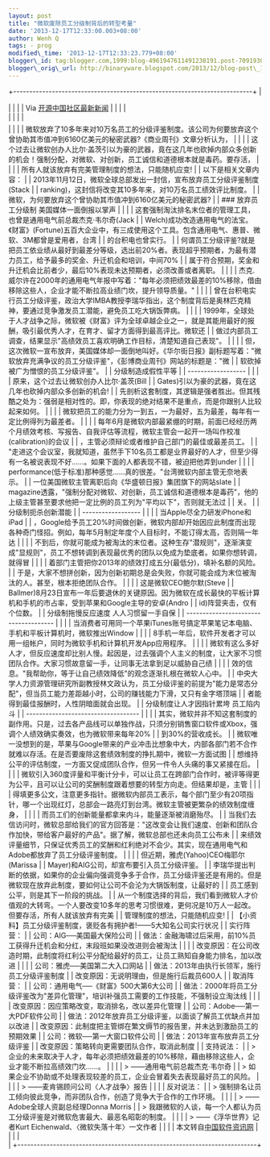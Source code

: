 ```yaml
--- 
layout: post 
title: "微软废除员工分级制背后的转型考量" 
date: '2013-12-17T12:33:00.003+08:00' 
author: Wenh Q
tags: - prog
modified\_time: '2013-12-17T12:33:23.779+08:00' 
blogger\_id: tag:blogger.com,1999:blog-4961947611491238191.post-7091930770914078925
blogger\_orig\_url: http://binaryware.blogspot.com/2013/12/blog-post\_1494.html
---
```

+--------------------------------------------------------------------------+
| <div>                                                                    |
|                                                                          |
| Via [开源中国社区最新新闻](http://www.oschina.net/?from=rss)             |
|                                                                          |
| </div>                                                                   |
|                                                                          |
| <div style="font-size: 14px; margin-top: 5px;">                          |
|                                                                          |
| 微软放弃了10多年来对10万名员工的分级评鉴制度。该公司为何要放弃这个曾协助其市值冲到6160亿美元的秘密武器?《商业周刊》文章分析认为， |
|                                                                          |
| 这个过去让微软创办人比尔·盖茨引以为豪的武器，竟在这几年也砍掉内部众多创新的机会！强制分配，对微软、对创新，员工诚信和道德根本就是毒药。要存活， |
|                                                                          |
| 所有人就该放弃有完美管理制度的想法，只能随机应变!
                       |
| 以下是相关文章内容：
                                                    |
| 2013年11月12日，微软全球总部发出一封信，宣布放弃员工分级评鉴制度(Stack   |
| ranking)，这封信将改变其10多年来，对10万名员工绩效评比制度。
            |
| 微软，为何要放弃这个曾协助其市值冲到6160亿美元的秘密武器?
               |
| ### 放弃员工分级制 美国媒体一面倒报以掌声                                |
|                                                                          |
| 这套强制淘汰排名末位者的管理工具，也曾是通用电气前总裁杰克·韦尔奇(Jack   |
| Welch)成功改造通用电气的法宝。《财富》(Fortune)五百大企业中，有三成使用这个工具。包含通用电气、惠普、微软、3M都曾是爱用者，台湾 |
| 的台积电也曾实行。
                                                      |
| 何谓员工分级评鉴?就是把员工依业绩从最好到最差分等级，选出前20%者。表现超乎预期者，为最有潜力员工，给予最多的奖金、升迁机会和培训，中间70% |
| 属于符合预期，奖金和升迁机会比前者少，最后10%表现未达预期者，必须改善或者离职。
 |
|                                                                          |
| 杰克.威尔许在2000年的通用电气年报中写着："每年必须把绩效最差的10%移除，借由移除这些人，企业才能不断拉高业绩门坎，提升领导质量。"
 |
|                                                                          |
| 曾在台积电实行员工分级评鉴，政治大学IMBA教授李瑞华指出，这个制度背后是奥林匹克精神，要通过竞争激发员工潜能，避免员工吃大锅饭弊病。
 |
|                                                                          |
| 1999年，全球处于人才战争之际，微软被《财富》评为全球卓越企业之一，就是其能用最好的报酬，吸引最优秀人才，在育才、留才方面得到最高评比。微软还 |
| 做过内部员工调查，结果显示"高绩效员工喜欢明确工作目标，清楚知道自己表现"。
 |
|                                                                          |
| 但，这次微软一宣布放弃，美国媒体却一面倒地叫好。《华尔街日报》副标题写着："微软放弃充满争议的员工分级评鉴"，《彭博商业周刊》网站的标题是："微 |
| 软砍掉被广为憎恨的员工分级评鉴"。
                                       |
| 分级制造成假性平等                                                       |
| ------------------                                                       |
|                                                                          |
| 原来，这个过去让微软创办人比尔·盖茨(Bill                                 |
| Gates)引以为豪的武器，竟在这几年也砍掉内部众多创新的机会!
               |
| 先剖析这套制度，其逻辑是强者胜出。但其残酷之处为：强弱是相对性的。即，你表现的绝对结果不是重点，而是你跟别人比较起来如何。
 |
|                                                                          |
| 微软把员工的能力分为一到五，一为最好，五为最差，每年有一定比例得列为最差者。
 |
|                                                                          |
| 每年6月是微软内部最紧绷的时期，前面已经经历两个月绩效考核、写报告、自我评估等流程，微软主管会一起开一场叫作校准(calibration)的会议 |
| ，主管必须辩论或者维护自己部门的最佳或最差员工。
                        |
| "走进这个会议室，我就知道，虽然手下10名员工都是业界最好的人才，但至少得有一名被说表现不好……。如果下面的人都表现不错，被迫把他弄到under |
|                                                                          |
| performance(低于标准)那种感觉……真的很差。"台湾微软内部主管无奈地表示。
  |
| 一位美国微软主管离职后向《华盛顿日报》集团旗下的网站slate                |
| magazine透露，"强制分配对微软、对创新，员工诚信和道德根本是毒药"，他的上级主管甚至要求他把一定比例的员工列为"平均以下"，否则就无法过 |
| 关。
                                                                    |
| 分级制扼杀创新潜能                                                       |
| ------------------                                                       |
|                                                                          |
| 当Apple尽全力研发iPhone和iPad                                            |
| ，Google给予员工20%时间做创新，微软内部却开始因应此制度而出现各种奇门怪招。例如，每年5月制定年度个人目标时，不能订得太高，否则隔一年达 |
|                                                                          |
| 不到后，你就可能成为被淘汰的末位者。这种生存"潜规则"，逐渐演变成"显规则"，员工不想转调到表现最优秀的团队以免成为垫底者。如果你想转调，就得冒 |
|                                                                          |
| 着部门主管把你2013年的绩效打成五分(最低分)，填补名额的风险。
            |
| 于是，大家不想拼创新，因为创新初期总是会失败，你就可能会成为末位被淘汰的人。甚至，根本拒绝团队合作。
 |
|                                                                          |
| 这是微软CEO鲍尔默(Steve                                                  |
| Ballmer)8月23日宣布一年后要退休的关键原因。因为微软在成长最快的平板计算机和手机的市占率，受到苹果和Google主导的安卓(Andro |
| id)阵营夹击，仅有个位数。
                                               |
| 分级制拖慢反应速度 人人习惯留一手自保                                    |
| -------------------------------------                                    |
|                                                                          |
| 当消费者可用同一个苹果iTunes账号搞定苹果笔记本电脑、手机和平板计算机时，微软推出Window |
|                                                                          |
| 8手机一年后，软件开发者才可以用一组帐户，同时为微软手机和计算机开发App应用程序。 |
|                                                                          |
| 微软有这么多好人才，但反应速度却比别人慢。起因是，过去强调个人主义的制度，让大家不习惯团队合作。大家习惯故意留一手，让同事无法拿到足以威胁自己绩 |
|                                                                          |
| 效的信息。"我帮助你，等于让自己绩效降低"的观念逐渐扎根在微软人心中。
    |
| 中央大学人力资源管理研究所副教授林文政认为，员工分级评鉴的前提为"能力是常态分配"，但当员工能力差距越小时，公司的赚钱能力下滑，又只有金字塔顶端 |
| 者能得到最佳报酬时，人性阴暗面就会出现。
                                |
| 分级制度让人才因指针累垮 员工陷内斗                                      |
| -----------------------------------                                      |
|                                                                          |
| 其实，微软并非不知这套制度的副作用。只是，过去各产品线可以单独作战，只须分别销售窗口软件或Xbox，强调个人绩效确实奏效，也为微软带来每年20% |
| 到30%的营收成长。
                                                       |
| 微软唯一没想到的是，苹果与Google带来的产业冲击比想象中大，内部各部门若不合作就难以存活。在是否要废除这套绩效制度的挣扎期中，微软一方面试图 |
| 想维持公平的评估制度，一方面又促成团队合作，但另一件令人头痛的事又紧接在后。
 |
|                                                                          |
| 微软引入360度评量和平衡计分卡，可以让员工在跨部门合作时，被评等得更为公平，且可以让公司的奖酬制度跟着想要的转型方向走。但结果却是，主管 |
|                                                                          |
| 得填更多公文，注意更多指针。据微软内部员工表示，每个部门至少有20项指针，哪一个出现红灯，总部会一路亮灯到台湾。微软主管被更繁杂的绩效制度缠身， |
|                                                                          |
| 而员工们的创新能量都拿来内斗，能量逐渐被消磨殆尽。
                      |
| 当我们去信访问时，微软总部给我们的官方回答是："这改变会让我们速度、创新和团队合作加快，带给客户最好的产品"。据了解，微软总部也还未向员工公布未 |
| 来绩效评量细节，只保证优秀员工的奖酬和红利绝对不会少。其实，现在通用电气和Adobe都放弃了员工分级评鉴制度。
 |
|                                                                          |
| 但近期，雅虎(Yahoo)CEO梅耶尔(Marissa                                     |
| Mayer)和AIG公司，却宣布要引入员工分级评鉴。
                             |
| 李瑞华提出判断的依据，如果你的企业偏向强调竞争多于合作，员工分级评鉴还是有用的。但是微软现在放弃此制度，要如何让公司不会沦为大锅饭制度，让最好的 |
| 员工感到公平，则是其下一阶段的挑战。
                                    |
| 从一个制度选择的背后，我们看到微软人才价值观的大转弯。一个人要改变10多年的思考习惯很难，更何况是10万人一起改。但要存活，所有人就该放弃有完美 |
| 管理制度的想法，只能随机应变!
                                           |
| 【小资料】员工分级评鉴制度，褒贬各有拥护者!——5大知名公司实行状况
        |
| 实行阵营：
                                                              |
| 公司：AIG──美国最大保险公司
                                             |
| 做法：金融海啸过后采用，前10%员工获得升迁机会和分红，末段班如果没改进则会被淘汰
 |
|                                                                          |
| 改变原因：在公司改造时期，此制度将红利公平分配给最好的员工，让员工熟知自身能力排名，加以改进
 |
|                                                                          |
| 公司：雅虎──美国第二大入口网站
                                          |
| 做法：2013年由执行长领军，施行员工分级评鉴制度
                          |
| 改变原因：无说明理由，但是施行后裁员600人
                               |
| 取消阵营：
                                                              |
| 公司：通用电气──《财富》500大第6大公司
                                  |
| 做法：2000年将员工分级评鉴改为"差异化管理"，培训补强员工需要的工作技能，不强制设立淘汰线
 |
|                                                                          |
| 改变原因：因应策略改变，取消排名，改以差异化管理
                        |
| 公司：Adobe──第一大PDF软件公司
                                          |
| 做法：2012年放弃员工分级评鉴，以面谈了解员工优缺点并加以改进
            |
| 改变原因：此制度把主管绑在繁文缛节的报告里，并未达到激励员工的预期效果
  |
| 公司：微软──第一大窗口软件公司
                                          |
| 做法：2013年宣布放弃员工分级评鉴
                                        |
| 改变原因：策略转向更需要团队合作，取消此制度
                            |
| 支持说法：
                                                              |
| > 企业的未来取决于人才，每年必须把绩效最差的10%移除，藉由移除这些人，企业才能不断拉高绩效门坎……。
 |
|                                                                          |
| > ——通用电气前总裁杰克·韦尔奇
                                           |
| > 如果企业不协助或不处理表现较差的员工，企业会冒着失去表现最好员工的风险。
 |
|                                                                          |
| > ——麦肯锡顾问公司〈人才战争〉报告                                       |
|                                                                          |
| 反对说法：
                                                              |
| > 强制排名让员工倾向彼此竞争，而非团队合作，创造了竞争大于合作的工作环境。
 |
|                                                                          |
| > ——Adobe全球人资副总经理Donna Morris
                                   |
| > 我跟微软的人谈，每一个人都认为员工分级评鉴是对微软危害最大、最恶名昭彰的制度。
 |
|                                                                          |
| > ——《浮华世界》记者Kurt Eichenwald、〈微软失落十年〉一文作者            |
|                                                                          |
| 本文转自[中国软件资讯网](http://www.cnsoftnews.com/)                     |
|                                                                          |
| </div>                                                                   |
+--------------------------------------------------------------------------+



